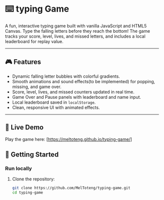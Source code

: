 # ⌨️ typing Game

A fun, interactive typing game built with vanilla JavaScript and HTML5 Canvas. Type the falling letters before they reach the bottom! The game tracks your score, level, lives, and missed letters, and includes a local leaderboard for replay value.

---

## 🎮 Features

- Dynamic falling letter bubbles with colorful gradients.
- Smooth animations and sound effects(to be implemented) for popping, missing, and game over.
- Score, level, lives, and missed counters updated in real time.
- Game Over and Pause panels with leaderboard and name input.
- Local leaderboard saved in `localStorage`.
- Clean, responsive UI with animated effects.

---

## 🔗 Live Demo

Play the game here: [https://meltoteng.github.io/typing-game/]

## 🚀 Getting Started

### Run locally

1. Clone the repository:

   ```bash
   git clone https://github.com/MelToteng/typing-game.git
   cd typing-game

